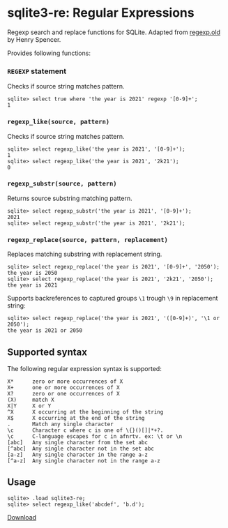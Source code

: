 # sqlite3-re: Regular Expressions

Regexp search and replace functions for SQLite.
Adapted from [regexp.old](https://github.com/garyhouston/regexp.old) by Henry Spencer.

Provides following functions:

### `REGEXP` statement

Checks if source string matches pattern.

```
sqlite> select true where 'the year is 2021' regexp '[0-9]+';
1
```

### `regexp_like(source, pattern)`

Checks if source string matches pattern.

```
sqlite> select regexp_like('the year is 2021', '[0-9]+');
1
sqlite> select regexp_like('the year is 2021', '2k21');
0
```

### `regexp_substr(source, pattern)`

Returns source substring matching pattern.

```
sqlite> select regexp_substr('the year is 2021', '[0-9]+');
2021
sqlite> select regexp_substr('the year is 2021', '2k21');

```

### `regexp_replace(source, pattern, replacement)`

Replaces matching substring with replacement string.

```
sqlite> select regexp_replace('the year is 2021', '[0-9]+', '2050');
the year is 2050
sqlite> select regexp_replace('the year is 2021', '2k21', '2050');
the year is 2021
```

Supports backreferences to captured groups `\1` trough `\9` in replacement string:

```
sqlite> select regexp_replace('the year is 2021', '([0-9]+)', '\1 or 2050');
the year is 2021 or 2050
```

## Supported syntax

The following regular expression syntax is supported:

```
X*      zero or more occurrences of X
X+      one or more occurrences of X
X?      zero or one occurrences of X
(X)     match X
X|Y     X or Y
^X      X occurring at the beginning of the string
X$      X occurring at the end of the string
.       Match any single character
\c      Character c where c is one of \{}()[]|*+?.
\c      C-language escapes for c in afnrtv. ex: \t or \n
[abc]   Any single character from the set abc
[^abc]  Any single character not in the set abc
[a-z]   Any single character in the range a-z
[^a-z]  Any single character not in the range a-z
```

## Usage

```
sqlite> .load sqlite3-re;
sqlite> select regexp_like('abcdef', 'b.d');
```

[Download](https://github.com/nalgeon/sqlite-plus/releases/latest)
